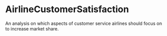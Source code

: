# AirlineCustomerSatisfaction
An analysis on which aspects of customer service airlines should focus on to increase market share.
